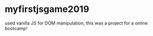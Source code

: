 # myfirstjsgame2019
used vanilla JS for DOM manipulation, this was a project for a online bootcamp!
